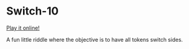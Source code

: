 # Switch-10

[Play it online!](https://spacecowboy-71.github.io/Switch-10/)

A fun little riddle where the objective is to have all tokens switch sides. 
